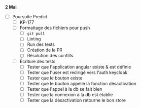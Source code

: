 **2 Mai**
- [ ] Poursuite Predict
    - [ ] KP-177
    - [ ] Formattage des fichiers pour push 
        - [ ] ```git pull```
        - [ ] Linting
        - [ ] Run des tests
        - [ ] Création de la PR
        - [ ] Résolution des conflits
    - [ ] Écriture des tests
        - [ ] Tester que l'application angular existe & est définie
        - [ ] Tester que l'user est redirigé vers l'auth keycloak
        - [ ] Tester que le bouton existe
        - [ ] Tester que le bouton appelle la fonction désactivation
        - [ ] Tester que l'appel à la db se fait bien
        - [ ] Tester que la connexion à la db est établie
        - [ ] Tester que la désactivation retourne le bon store